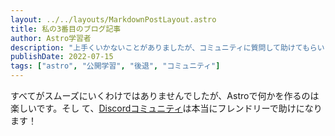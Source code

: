 ```yaml
---
layout: ../../layouts/MarkdownPostLayout.astro
title: 私の3番目のブログ記事
author: Astro学習者
description: "上手くいかないことがありましたが、コミュニティに質問して助けてもらいました！"
publishDate: 2022-07-15
tags: ["astro", "公開学習", "後退", "コミュニティ"]
---
```


すべてがスムーズにいくわけではありませんでしたが、Astroで何かを作るのは楽しいです。そし
て、[Discordコミュニティ](https://astro.build/chat)は本当にフレンドリーで助けになります！
